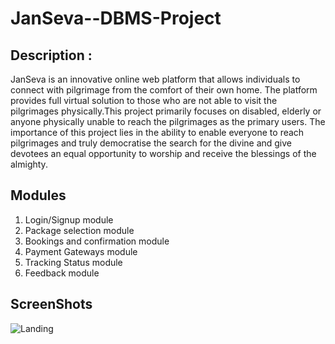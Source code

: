 # JanSeva--DBMS-Project

## Description : 
JanSeva is an innovative online web platform that allows individuals to connect with pilgrimage from the comfort of their own home. The platform provides full virtual solution to those who are not able to visit the pilgrimages physically.This project primarily focuses on disabled, elderly or anyone physically unable to reach the pilgrimages as the primary users. The importance of this project lies in the ability to enable everyone to reach pilgrimages and truly democratise the search for the divine and give devotees an equal opportunity to worship and receive the blessings of the almighty.

## Modules 
1. Login/Signup module
2. Package selection module
3. Bookings and confirmation module
4. Payment Gateways module
5. Tracking Status module
6. Feedback module

## ScreenShots
![Landing](https://ibb.co/cbMb4dy)

